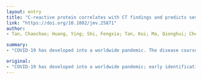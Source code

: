 ```yaml
---
layout: entry
title: "C-reactive protein correlates with CT findings and predicts severe COVID-19 early"
link: "https://doi.org/10.1002/jmv.25871"
author:
- Tan, Chaochao; Huang, Ying; Shi, Fengxia; Tan, Kui; Ma, Qionghui; Chen, Yong; Jiang, Xixin; Li, Xiaosong

summary:
- "COVID-19 has developed into a worldwide pandemic. The disease course was divided into four stages: initial, progression, peak, and recovery stages. In total, 27 consecutive patients and 75 patients with flu were retrospectively enrolled. Clinical parameters were collected from electronic medical records. CRP was associated with disease development. Compared to mild COVId-19, the lymphocytes in the severe group decreased at the initial and peak stages, but rebounded in the recovery stage."

original:
- "COVID-19 has developed into a worldwide pandemic; early identification of severe illness is critical for controlling it and improving the prognosis of patients with limited medical resources. The present study aimed to analyze the characteristics of severe COVID-19 and identify biomarkers for differential diagnosis and prognosis prediction. METHODS: In total, 27 consecutive patients with COVID-19 and 75 patients with flu were retrospectively enrolled. Clinical parameters were collected from electronic medical records. The disease course was divided into four stages: initial, progression, peak, and recovery stages, according to computed tomography (CT) progress. RESULTS: Compared to mild COVID-19, the lymphocytes in the severe COVID-19 progressively decreased at the progression and the peak stages, but rebound in the recovery stage. The levels of C-reactive protein (CRP) in the severe group at the initial and progression stages were higher than those in the mild group. Correlation analysis showed that CRP (R=0.62, P<0.01), erythrocyte sedimentation rate (R=0.55, P<0.01) and granulocyte/lymphocyte ratio (R=0.49, P<0.01) were positively associated with the CT severity scores. In contrast, the number of lymphocytes (R=-0.37, P<0.01) was negatively correlated with the CT severity scores. Receiver-operating characteristic analysis demonstrated that area under the curve of CRP on the first visit for predicting severe COVID-19 was 0.87 (95% CI 0.10-1.00) at 20.42 mg/L cut-off, with sensitivity and specificity 83% and 91%, respectively. CONCLUSIONS: CRP in severe COVID-19 patients increased significantly at the initial stage, prior to CT findings. Importantly, CRP, which was associated with disease development, predicted early severe COVID-19. This article is protected by copyright. All rights reserved."
---
```


